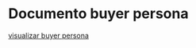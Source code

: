 # Documento buyer persona

[visualizar buyer persona](https://www.hubspot.es/make-my-persona?persona=-MwddMYUMiPrwIJmKh44)